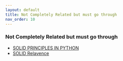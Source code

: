 ```yaml
---
layout: default
title: Not Completely Related but must go through
nav_order: 10
---
```

### Not Completely Related but must go through
- [SOLID PRINCIPLES IN PYTHON](https://www.youtube.com/watch?v=pTB30aXS77U&pp=ygUQYXJqYW4gY29kZXMgb29wcw%3D%3D)
- [SOLID Relavence](https://blog.cleancoder.com/uncle-bob/2020/10/18/Solid-Relevance.html)
